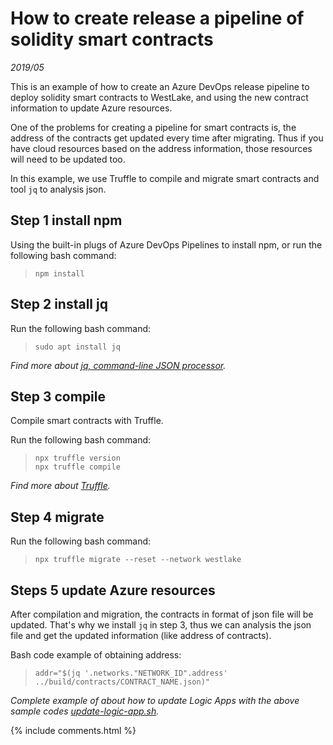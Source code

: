 
# How to create release a pipeline of solidity smart contracts

*2019/05*

This is an example of how to create an Azure DevOps release pipeline to deploy solidity smart contracts to WestLake, and using the new contract information to update Azure resources.

One of the problems for creating a pipeline for smart contracts is, the address of the contracts get updated every time after migrating. Thus if you have cloud resources based on the address information, those resources will need to be updated too.

In this example, we use Truffle to compile and migrate smart contracts and tool `jq` to analysis json.

## Step 1 install npm

Using the built-in plugs of Azure DevOps Pipelines to install npm, or run the following bash command:  
> `npm install`  

## Step 2 install jq 

Run the following bash command:
> `sudo apt install jq`  

*Find more about [jq, command-line JSON processor](https://stedolan.github.io/jq/).*

## Step 3 compile 

Compile smart contracts with Truffle.

Run the following bash command:
> `npx truffle version`  
> `npx truffle compile`

*Find more about [Truffle](https://www.trufflesuite.com/).*

## Step 4 migrate   

Run the following bash command:
> `npx truffle migrate --reset --network westlake`

## Steps 5 update Azure resources

After compilation and migration, the contracts in format of json file will be updated. That's why we install `jq` in step 3, thus we can analysis the json file and get the updated information (like address of contracts).

Bash code example of obtaining address:
> `addr="$(jq '.networks."NETWORK_ID".address' ../build/contracts/CONTRACT_NAME.json)"`

*Complete example of about how to update Logic Apps with the above sample codes [update-logic-app.sh](https://github.com/siliang-jiao/Tech-Diaries/tree/master/examples/solidity-deploy).*

{% include comments.html %}

